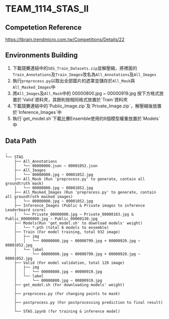 # TEAM_1114_STAS_II
## Competetion Reference
https://tbrain.trendmicro.com.tw/Competitions/Details/22

## Environments Building
1. 下載競賽連結中的`SEG_Train_Datasets.zip`並解壓縮，將裡面的`Train_Annotations`及`Train_Images`改名為`All_Annotations`及`All_Images`
2. 執行`preprocess.py`以取出全部圖片的遮罩並儲存於`All_Mask`與`All_Masked_Images`中
3. 將`All_Images`及`All_Mask`中的 00000800.jpg ~ 00000919.jpg 按下方格式放置於ˋValidˋ資料夾，其餘則按相同格式放置於ˋTrainˋ資料夾
4. 下載競賽連結中的ˋPublic_Image.zipˋ及ˋPrivate_Image.zipˋ，解壓縮後放置於ˋInference_Imagesˋ中
5. 執行ˋget_model.shˋ下載比賽Ensemble使用的6個模型權重放置於ˋModelsˋ中

## Data Path
```
.
└── STAS
    ├── All_Annotations
    │   └── 00000000.json ~ 00001052.json
    ├── All_Images
    │   └── 00000000.jpg ~ 00001052.jpg
    ├── All_Mask (Run 'preprocess.py' to generate, contain all groundtruth mask)
    │   └── 00000000.jpg ~ 00001052.jpg
    ├── All_Masked_Images (Run 'preprocess.py' to generate, contain all groundtruth masked images)
    │   └── 00000000.jpg ~ 00001052.jpg
    ├── Inference_Images (Public & Private images to inference Leaderboard score)
    │   └── Private_00000000.jpg ~ Private_00000183.jpg & Public_00000000.jpg ~ Public_00000130.jpg
    ├── Models(Run 'get_model.sh' to download models' weight)
    │   └── *.pth (total 6 models to ensemble)
    ├── Train (For model training, total 932 image)
    │   ├── img
    │   │   └── 00000000.jpg ~ 00000799.jpg + 00000920.jpg ~ 00001052.jpg
    │   └── label
    │       └── 00000000.jpg ~ 00000799.jpg + 00000920.jpg ~ 00001052.jpg
    ├── Valid (For model validation, total 120 image)
    │   ├── img
    │   │   └── 00000800.jpg ~ 00000919.jpg
    │   └── label
    │       └── 00000800.jpg ~ 00000919.jpg
    ├── get_model.sh (For downloading models' weight)
    │   
    ├── preprocess.py (For changing points to mask)
    │
    ├── postprocess.py (For postprocessing prediction to final result)
    │
    └── STAS.ipynb (for training & inference model)
```
